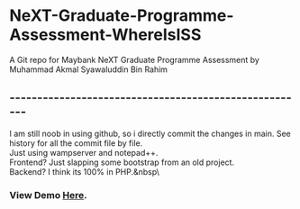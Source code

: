 # NeXT-Graduate-Programme-Assessment-WhereIsISS
A Git repo for Maybank NeXT Graduate Programme Assessment by Muhammad Akmal Syawaluddin Bin Rahim
## ------------------------------------------------------
I am still noob in using github, so i directly commit the changes in main. See history for all the commit file by file.\
Just using wampserver and notepad++.\
Frontend? Just slapping some bootstrap from an old project.\
Backend? I think its 100% in PHP.&nbsp\
### View Demo [Here](syawalrahimcode.xyz).
